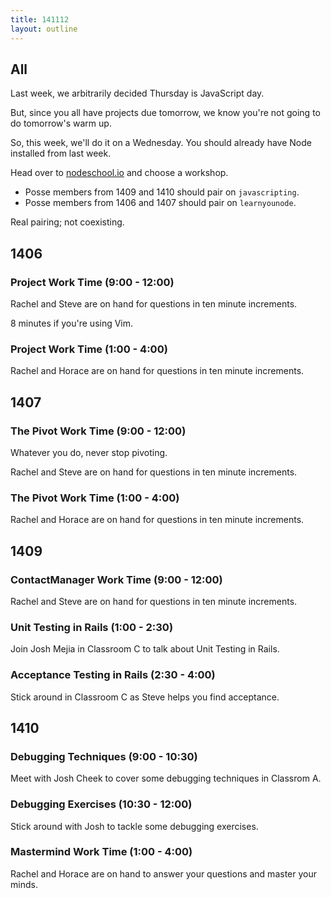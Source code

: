 ```yaml
---
title: 141112
layout: outline
---
```


## All

Last week, we arbitrarily decided Thursday is JavaScript day.

But, since you all have projects due tomorrow, we know you're not going to do tomorrow's warm up.

So, this week, we'll do it on a Wednesday. You should already have Node installed from last week.

Head over to [nodeschool.io](http://nodeschool.io/) and choose a workshop.

* Posse members from 1409 and 1410 should pair on `javascripting`.
* Posse members from 1406 and 1407 should pair on `learnyounode`.

Real pairing; not coexisting.

## 1406

### Project Work Time (9:00 - 12:00)

Rachel and Steve are on hand for questions in ten minute increments.

8 minutes if you're using Vim.

### Project Work Time (1:00 - 4:00)

Rachel and Horace are on hand for questions in ten minute increments.

## 1407

### The Pivot Work Time (9:00 - 12:00)

Whatever you do, never stop pivoting.

Rachel and Steve are on hand for questions in ten minute increments.

### The Pivot Work Time (1:00 - 4:00)

Rachel and Horace are on hand for questions in ten minute increments.

## 1409

### ContactManager Work Time (9:00 - 12:00)

Rachel and Steve are on hand for questions in ten minute increments.

### Unit Testing in Rails (1:00 - 2:30)

Join Josh Mejia in Classroom C to talk about Unit Testing in Rails.

### Acceptance Testing in Rails (2:30 - 4:00)

Stick around in Classroom C as Steve helps you find acceptance.

## 1410

### Debugging Techniques (9:00 - 10:30)

Meet with Josh Cheek to cover some debugging techniques in Classrom A.

### Debugging Exercises (10:30 - 12:00)

Stick around with Josh to tackle some debugging exercises.

### Mastermind Work Time (1:00 - 4:00)

Rachel and Horace are on hand to answer your questions and master your minds.